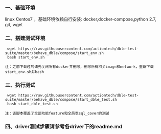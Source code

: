 ### 一、基础环境

linux Centos7 ，基础环境依赖自行安装: docker,docker-compose,python 2.7, git, wget

### 二、搭建测试环境

     wget https://raw.githubusercontent.com/actiontech/dble-test-suite/master/behave_dble/compose/start_env.sh
     bash start_env.sh

    注：之前下载过的请先关闭所有docker并删除，删除所有相关image和network，重新下载start_env.sh并bash

### 三、执行测试

     wget https://raw.githubusercontent.com/actiontech/dble-test-suite/master/behave_dble/compose/start_dble_test.sh
     bash start_dble_test.sh

    注：该脚本覆盖了全部功能feature和全局表sql_cover的测试

### 四、driver测试步骤请参考各driver下的readme.md



